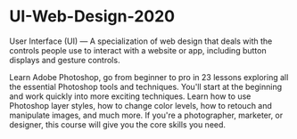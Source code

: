 # UI-Web-Design-2020

User Interface (UI) — A specialization of web design that deals with the controls people use to interact with a website or app, including button displays and gesture controls.

Learn Adobe Photoshop, go from beginner to pro in 23 lessons exploring all the essential Photoshop tools and techniques. You'll start at the beginning and work quickly into more exciting techniques. Learn how to use Photoshop layer styles, how to change color levels, how to retouch and manipulate images, and much more. If you're a photographer, marketer, or designer, this course will give you the core skills you need.
